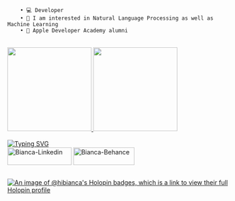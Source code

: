 <!-- ### Hello, world! I'm Bianca Nathally -->

<!-- <div>
    <img src="https://github.com/biancanathally/biancanathally/assets/103222620/33f9bd98-654d-446b-b8c9-85f41fbb9d40">
</div> -->

        • 💻 Developer
        • 🤖 I am interested in Natural Language Processing as well as Machine Learning
        • 🍎 Apple Developer Academy alumni

<div style="display: inline_block"><br>
    <a href="https://github.com/biancanathally">
    <source
        srcset="https://github-readme-stats.vercel.app/api?username=biancanathally&show_icons=true&theme=material-palenight"
        media="(prefers-color-scheme: dark)"
    />
    <source
        srcset="https://github-readme-stats.vercel.app/api?username=biancanathally&show_icons=true&theme=material-palenight"
        media="(prefers-color-scheme: light), (prefers-color-scheme: no-preference)"
    />
    <img height="190em" src="https://github-readme-stats.vercel.app/api?username=biancanathally&show_icons=true&theme=material-palenight"/>
    </picture>
    <img align="" height="190em" src="https://github-readme-stats.vercel.app/api/top-langs/?username=biancanathally&layout=compact&langs_count=16&theme=material-palenight"/>
</div>

<!-- <div style="display: inline_block"><br>
    <img src="https://readme-typing-svg.demolab.com?font=Fira+Code&pause=1000&color=FE6E96&width=435&lines=languages" alt="Typing SVG" /></a>
</div>

<div>
    <img align="center" alt="Bianca-Swift" height="40" width="115" src="https://img.shields.io/badge/Swift-FA7343?style=for-the-badge&logo=swift&logoColor=white">
    <img align="center" alt="Bianca-Python" height="40" width="128" src="https://img.shields.io/badge/Python-FFD43B?style=for-the-badge&logo=python&logoColor=blue">
    <img align="center" alt="Bianca-Html" height="40" width="115" src="https://img.shields.io/badge/HTML5-E34F26?style=for-the-badge&logo=html5&logoColor=white">
    <img align="center" alt="Bianca-CSS" height="40" width="101" src="https://img.shields.io/badge/CSS3-1572B6?style=for-the-badge&logo=css3&logoColor=white">
    <img align="center" alt="Bianca-JavaScript" height="40" width="168" src="https://img.shields.io/badge/JavaScript-323330?style=for-the-badge&logo=javascript&logoColor=F7DF1E">
    <img align="center" alt="Bianca-C#" height="40" width="55" src="https://img.shields.io/badge/C%23-239120?style=for-the-badge&logo=c-sharp&logoColor=white">
</div> -->

<div style="display: inline_block"><br>
    <img src="https://readme-typing-svg.demolab.com?font=Fira+Code&pause=1000&color=FE6E96&width=435&lines=social" alt="Typing SVG" /></a>
</div>

<div>
    <a href="https://www.linkedin.com/in/biancanathally/" target="_blank"><img align="center" alt="Bianca-Linkedin" height="40" width="145" src="https://img.shields.io/badge/LinkedIn-0077B5?style=for-the-badge&logo=linkedin&logoColor=white" target="_blank"></a>
    <a href="https://www.behance.net/biancanathally" target="_blank"><img align="center" alt="Bianca-Behance" height="40" width="138" src="https://img.shields.io/badge/Behance-0054F7?style=for-the-badge&logo=behance&logoColor=white" target="_blank"></a>
</div>

<br>

[![An image of @hibianca's Holopin badges, which is a link to view their full Holopin profile](https://holopin.me/hibianca)](https://holopin.io/@hibianca)
